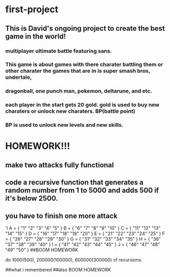 # first-project

## This is David's ongoing project to create the best game in the world!


### multiplayer ultimate battle featuring sans. 
### This game is about games with there charater battling them or other charater the games that are in is super smash bros, undertale,

### dragonball, one punch man, pokemon, deltarune, and etc.
### each player in the start gets 20 gold. gold is used to buy new charaters or unlock new charaters. BP(battle point) 
### BP is used to unlock new levels and new skills.

# HOMEWORK!!!

## make two attacks fully functional

## code a recursive function that generates a random number from 1 to 5000 and adds 500 if it's below 2500.

## you have to finish one more attack

'l
A = {
    "1"
    "2"
    "3"
    "4"
    "5"
    }
B = {
    "6"
    "7"
    "8"
    "9"
    "10"
    }
C = {
    "11"
    "12"
    "13"
    "14"
    "15"
    }
D = {
    "16"
    "17"
    "18"
    "19"
    "20"
    }
E = {
    "21"
    "22"
    "23"
    "24"
    "25"
    }
F = {
    "26"
    "27"
    "28"
    "29"
    "30"
    }
G = {
    "31"
    "32"
    "33"
    "34"
    "35"
    }
H = {
    "36"
    "37"
    "38"
    "39"
    "40"
    }
I = {
    "41"
    "42"
    "43"
    "44"
    "45"
    }
J = {
    "46"
    "47"
    "48"
    "49"
    "50"
    }
##BOOM HOMEWORK

do 1000(500), 200000(100000), 600000(300000) of recursions.

##what i remembered
##also BOOM HOMEWORK

